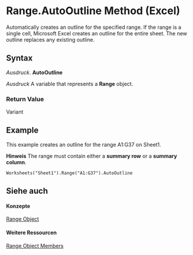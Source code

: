
# Range.AutoOutline Method (Excel)

Automatically creates an outline for the specified range. If the range is a single cell, Microsoft Excel creates an outline for the entire sheet. The new outline replaces any existing outline.


## Syntax

 _Ausdruck_. **AutoOutline**

 _Ausdruck_ A variable that represents a **Range** object.


### Return Value

Variant


## Example

This example creates an outline for the range A1:G37 on Sheet1. 


 **Hinweis**  The range must contain either a  **summary row** or a **summary column**.


```
Worksheets("Sheet1").Range("A1:G37").AutoOutline
```


## Siehe auch


#### Konzepte


[Range Object](b8207778-0dcc-4570-1234-f130532cc8cd.md)
#### Weitere Ressourcen


[Range Object Members](http://msdn.microsoft.com/library/4336bf81-1e63-7e44-1792-baf366a027a7%28Office.15%29.aspx)